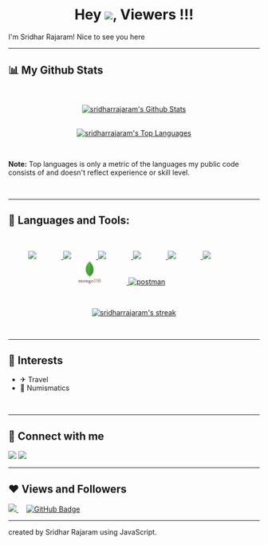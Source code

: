 <h1 align="center">Hey <img src="https://raw.githubusercontent.com/MartinHeinz/MartinHeinz/master/wave.gif" width="30px">, Viewers !!!</h1>
<p>I'm Sridhar Rajaram! Nice to see you here</p>
<hr/>

## 📊 My Github Stats

<br/>
<p align="center">
    <a href="https://github.com/sridharrajaram/github-readme-stats"><img alt="sridharrajaram's Github Stats" src="https://github-readme-stats.vercel.app/api?username=sridharrajaram&show_icons=true&count_private=true&theme=radical&hide_border=true&bg_color=0D1117" /></a>
    <p align="center">
    <br/>
  <a href="https://github.com/sridharrajaram/github-readme-stats"><img alt="sridharrajaram's Top Languages" src="https://github-readme-stats.vercel.app/api/top-langs/?username=sridharrajaram&langs_count=8&count_private=true&layout=compact&theme=react&hide_border=true&bg_color=0D1117" /></a>
</p>
<br/>

<b>Note:</b> Top languages is only a metric of the languages my public code consists of and doesn't reflect experience or skill level.

<br/>

<hr/>

## 🚀 Languages and Tools:

<br/>

<p align="center"> 
    <a href="https://www.w3.org/html/" target="_blank"> <img src="https://img.icons8.com/color/48/000000/html-5.png" style="margin-right: 50px;"/> </a> 
    <a href="https://www.w3schools.com/css/" target="_blank"> <img src="https://img.icons8.com/color/48/000000/css3.png" style="margin-right: 50px;"/> </a> 
    <a href="https://getbootstrap.com" target="_blank"> <img src="https://img.icons8.com/color/48/000000/bootstrap.png" style="margin-right: 50px;"/> </a> 
    <a href="https://developer.mozilla.org/en-US/docs/Web/JavaScript" target="_blank"> <img src="https://img.icons8.com/color/48/000000/javascript.png" style="margin-right: 50px;"/> </a> 
    <a href="https://reactjs.org/" target="_blank"> <img src="https://img.icons8.com/color/48/000000/react-native.png" style="margin-right: 50px;"/> </a>
    <a style="padding-right:8px;" href="https://nodejs.org" target="_blank"> <img src="https://img.icons8.com/color/48/000000/nodejs.png" style="margin-right: 50px;"/> </a>
    <a href="https://www.mongodb.com/" target="_blank"> <img src="https://raw.githubusercontent.com/devicons/devicon/master/icons/mongodb/mongodb-original-wordmark.svg" alt="mongodb" width="48" height="48" style="margin-right: 50px;"/> </a> 
    <a href="https://postman.com" target="_blank"> <img src="https://www.vectorlogo.zone/logos/getpostman/getpostman-icon.svg" alt="postman" width="45" height="45" style="margin-right: 50px;"/> </a> 
</p>

<br/>

<p align="center">
    <a href="https://github.com/sridharrajaram/github-readme-streak-stats">
        <img title="🔥 "Get streak stats for your profile at git.io/streak-stats" alt="sridharrajaram's streak" src="https://github-readme-streak-stats.herokuapp.com/?user=sridharrajaram&theme=dark&hide_border=true&stroke=white&background=060A0CD0"/>
    </a>
</p>

<br/>

<hr/>

## 🎈 Interests

- ✈ Travel
- 👛 Numismatics

<br/>
<hr/>

## 🎎 Connect with me

<p>
<a href = "https://www.linkedin.com/in/sridharrajaram12" target="_blank"><img src="https://img.icons8.com/fluent/48/000000/linkedin.png"/></a>
<a href = "https://www.github.com/sridharrajaram" target="_blank"><img src="https://img.icons8.com/fluent/48/000000/github.png"/></a>

</p>

<hr/>

## ❤ Views and Followers

<a href="https://github.com/sridharrajaram/github-profile-views-counter">
    <img src="https://komarev.com/ghpvc/?username=sridharrajaram">
</a> &nbsp; &nbsp;
<a href="https://github.com/sridharrajaram?tab=followers"><img src="https://img.shields.io/github/followers/sridharrajaram?label=Followers&style=social" alt="GitHub Badge"></a>

<br/>
<hr/>
created by Sridhar Rajaram using JavaScript.
